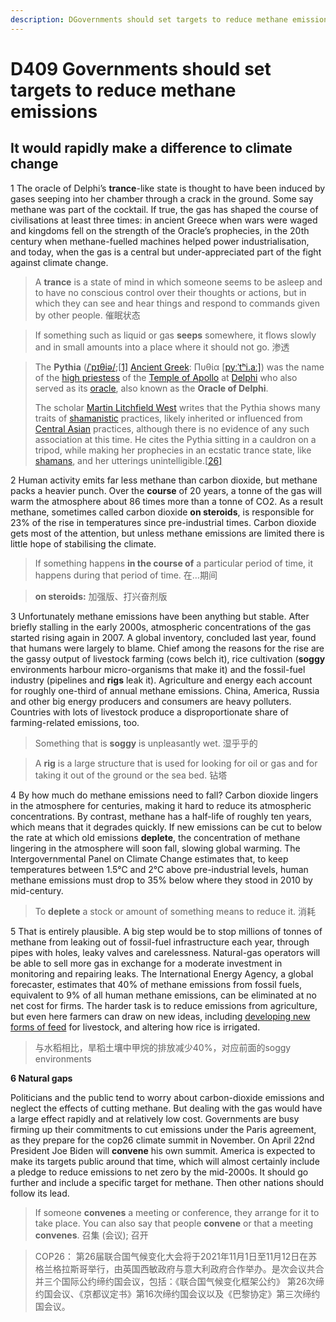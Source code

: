 ```yaml
---
description: DGovernments should set targets to reduce methane emissions
---
```


# D409 Governments should set targets to reduce methane emissions

## It would rapidly make a difference to climate change

 

1 The oracle of Delphi’s **trance**-like state is thought to have been induced by gases seeping into her chamber through a crack in the ground. Some say methane was part of the cocktail. If true, the gas has shaped the course of civilisations at least three times: in ancient Greece when wars were waged and kingdoms fell on the strength of the Oracle’s prophecies, in the 20th century when methane-fuelled machines helped power industrialisation, and today, when the gas is a central but under-appreciated part of the fight against climate change.

> A **trance** is a state of mind in which someone seems to be asleep and to have no conscious control over their thoughts or actions, but in which they can see and hear things and respond to commands given by other people. 催眠状态

> If something such as liquid or gas **seeps** somewhere, it flows slowly and in small amounts into a place where it should not go. 渗透 

> The **Pythia** ([/ˈpɪθiə/](https://en.wikipedia.org/wiki/Help:IPA/English);[[1\]](https://en.wikipedia.org/wiki/Pythia#cite_note-1) [Ancient Greek](https://en.wikipedia.org/wiki/Ancient_Greek_language): Πυθία [[pyːˈtʰi.aː\]](https://en.wikipedia.org/wiki/Help:IPA/Greek)) was the name of the [high priestess](https://en.wikipedia.org/wiki/High_priest) of the [Temple of Apollo](https://en.wikipedia.org/wiki/Temple_of_Apollo_(Delphi)) at [Delphi](https://en.wikipedia.org/wiki/Delphi) who also served as its [oracle](https://en.wikipedia.org/wiki/Oracle), also known as the **Oracle of Delphi**.
>
> The scholar [Martin Litchfield West](https://en.wikipedia.org/wiki/Martin_Litchfield_West) writes that the Pythia shows many traits of [shamanistic](https://en.wikipedia.org/wiki/Shamanism) practices, likely inherited or influenced from [Central Asian](https://en.wikipedia.org/wiki/Central_Asia) practices, although there is no evidence of any such association at this time. He cites the Pythia sitting in a cauldron on a tripod, while making her prophecies in an ecstatic trance state, like [shamans](https://en.wikipedia.org/wiki/Shamanism), and her utterings unintelligible.[[26\]](https://en.wikipedia.org/wiki/Pythia#cite_note-26)

 

2 Human activity emits far less methane than carbon dioxide, but methane packs a heavier punch. Over the **course** of 20 years, a tonne of the gas will warm the atmosphere about 86 times more than a tonne of CO2. As a result methane, sometimes called carbon dioxide **on steroids**, is responsible for 23% of the rise in temperatures since pre-industrial times. Carbon dioxide gets most of the attention, but unless methane emissions are limited there is little hope of stabilising the climate.

> If something happens **in the course of** a particular period of time, it happens during that period of time. 在…期间

>  **on steroids:** 加强版、打兴奋剂版

 

3 Unfortunately methane emissions have been anything but stable. After briefly stalling in the early 2000s, atmospheric concentrations of the gas started rising again in 2007. A global inventory, concluded last year, found that humans were largely to blame. Chief among the reasons for the rise are the gassy output of livestock farming (cows belch it), rice cultivation (**soggy** environments harbour micro-organisms that make it) and the fossil-fuel industry (pipelines and **rigs** leak it). Agriculture and energy each account for roughly one-third of annual methane emissions. China, America, Russia and other big energy producers and consumers are heavy polluters. Countries with lots of livestock produce a disproportionate share of farming-related emissions, too.

> Something that is **soggy** is unpleasantly wet. 湿乎乎的

> A **rig** is a large structure that is used for looking for oil or gas and for taking it out of the ground or the sea bed. 钻塔

 

4 By how much do methane emissions need to fall? Carbon dioxide lingers in the atmosphere for centuries, making it hard to reduce its atmospheric concentrations. By contrast, methane has a half-life of roughly ten years, which means that it degrades quickly. If new emissions can be cut to below the rate at which old emissions **deplete**, the concentration of methane lingering in the atmosphere will soon fall, slowing global warming. The Intergovernmental Panel on Climate Change estimates that, to keep temperatures between 1.5°C and 2°C above pre-industrial levels, human methane emissions must drop to 35% below where they stood in 2010 by mid-century.

> To **deplete** a stock or amount of something means to reduce it. 消耗

 

5 That is entirely plausible. A big step would be to stop millions of tonnes of methane from leaking out of fossil-fuel infrastructure each year, through pipes with holes, leaky valves and carelessness. Natural-gas operators will be able to sell more gas in exchange for a moderate investment in monitoring and repairing leaks. The International Energy Agency, a global forecaster, estimates that 40% of methane emissions from fossil fuels, equivalent to 9% of all human methane emissions, can be eliminated at no net cost for firms. The harder task is to reduce emissions from agriculture, but even here farmers can draw on new ideas, including [developing new forms of feed](https://www.economist.com/node/21800019) for livestock, and altering how rice is irrigated.

> 与水稻相比，旱稻土壤中甲烷的排放减少40%，对应前面的soggy environments

 

**6 Natural gaps**

Politicians and the public tend to worry about carbon-dioxide emissions and neglect the effects of cutting methane. But dealing with the gas would have a large effect rapidly and at relatively low cost. Governments are busy firming up their commitments to cut emissions under the Paris agreement, as they prepare for the cop26 climate summit in November. On April 22nd President Joe Biden will **convene** his own summit. America is expected to make its targets public around that time, which will almost certainly include a pledge to reduce emissions to net zero by the mid-2000s. It should go further and include a specific target for methane. Then other nations should follow its lead. 

> If someone **convenes** a meeting or conference, they arrange for it to take place. You can also say that people **convene** or that a meeting **convenes**. 召集 (会议); 召开 

> COP26： 第26届联合国气候变化大会将于2021年11月1日至11月12日在苏格兰格拉斯哥举行，由英国西敏政府与意大利政府合作举办。是次会议共合并三个国际公约缔约国会议，包括：《联合国气候变化框架公约》 第26次缔约国会议、《京都议定书》第16次缔约国会议以及《巴黎协定》第三次缔约国会议。





